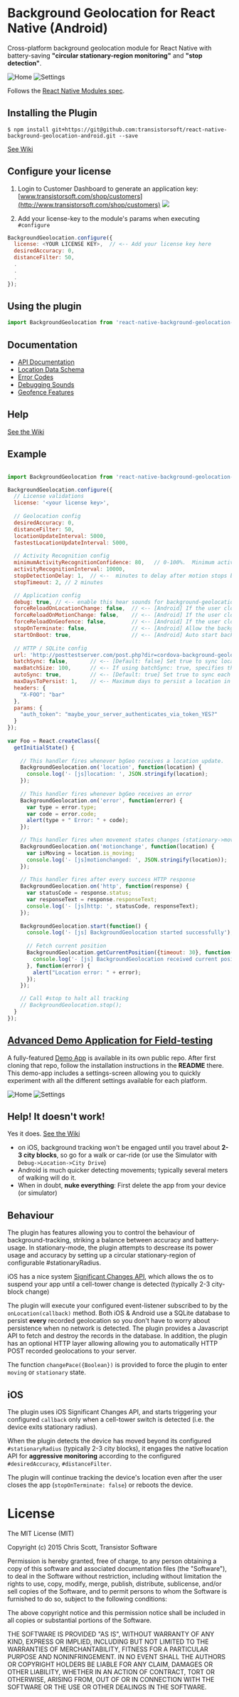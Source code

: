 Background Geolocation for React Native (Android)
==============================

Cross-platform background geolocation module for React Native with battery-saving **"circular stationary-region monitoring"** and **"stop detection"**.

![Home](https://www.dropbox.com/s/4cggjacj68cnvpj/screenshot-iphone5-geofences-framed.png?dl=1)
![Settings](https://www.dropbox.com/s/mmbwgtmipdqcfff/screenshot-iphone5-settings-framed.png?dl=1)

Follows the [React Native Modules spec](https://facebook.github.io/react-native/docs/native-modules-ios.html#content).

## Installing the Plugin

```
$ npm install git+https://git@github.com:transistorsoft/react-native-background-geolocation-android.git --save

```

[See Wiki](../..//wiki/Installation)


## Configure your license

1. Login to Customer Dashboard to generate an application key:
[www.transistorsoft.com/shop/customers](http://www.transistorsoft.com/shop/customers)
![](https://gallery.mailchimp.com/e932ea68a1cb31b9ce2608656/images/b2696718-a77e-4f50-96a8-0b61d8019bac.png)

2. Add your license-key to the module's params when executing `#configure`
```Javascript
BackgroundGeolocation.configure({
  license: <YOUR LICENSE KEY>,  // <-- Add your license key here
  desiredAccuracy: 0,
  distanceFilter: 50,
  .
  .
  .
});
```

## Using the plugin ##

```Javascript
import BackgroundGeolocation from 'react-native-background-geolocation-android';
```

## Documentation
- [API Documentation](docs)
- [Location Data Schema](../../wiki/Location-Data-Schema)
- [Error Codes](../../wiki/Error-Codes)
- [Debugging Sounds](../../wiki/Debug-Sounds)
- [Geofence Features](../../wiki/Geofence-Features)
  
## Help

[See the Wiki](../..//wiki)

## Example

```Javascript

import BackgroundGeolocation from 'react-native-background-geolocation-android';

BackgroundGeolocation.configure({
  // License validations
  license: '<your license key>',
  
  // Geolocation config
  desiredAccuracy: 0,
  distanceFilter: 50,
  locationUpdateInterval: 5000,
  fastestLocationUpdateInterval: 5000,
  
  // Activity Recognition config
  minimumActivityRecognitionConfidence: 80,   // 0-100%.  Minimum activity-confidence for a state-change 
  activityRecognitionInterval: 10000,
  stopDetectionDelay: 1,  // <--  minutes to delay after motion stops before engaging stop-detection system
  stopTimeout: 2, // 2 minutes

  // Application config
  debug: true, // <-- enable this hear sounds for background-geolocation life-cycle.
  forceReloadOnLocationChange: false,  // <-- [Android] If the user closes the app **while location-tracking is started** , reboot app when a new location is recorded (WARNING: possibly distruptive to user) 
  forceReloadOnMotionChange: false,    // <-- [Android] If the user closes the app **while location-tracking is started** , reboot app when device changes stationary-state (stationary->moving or vice-versa) --WARNING: possibly distruptive to user) 
  forceReloadOnGeofence: false,        // <-- [Android] If the user closes the app **while location-tracking is started** , reboot app when a geofence crossing occurs --WARNING: possibly distruptive to user) 
  stopOnTerminate: false,              // <-- [Android] Allow the background-service to run headless when user closes the app.
  startOnBoot: true,                   // <-- [Android] Auto start background-service in headless mode when device is powered-up.
    
  // HTTP / SQLite config
  url: 'http://posttestserver.com/post.php?dir=cordova-background-geolocation',
  batchSync: false,       // <-- [Default: false] Set true to sync locations to server in a single HTTP request.
  maxBatchSize: 100,      // <-- If using batchSync: true, specifies the max number of records send with each HTTP request.
  autoSync: true,         // <-- [Default: true] Set true to sync each location to server as it arrives.
  maxDaysToPersist: 1,    // <-- Maximum days to persist a location in plugin's SQLite database when HTTP fails
  headers: {
    "X-FOO": "bar"
  },
  params: {
    "auth_token": "maybe_your_server_authenticates_via_token_YES?"
  }
});
    
var Foo = React.createClass({
  getInitialState() {
    
    // This handler fires whenever bgGeo receives a location update.
    BackgroundGeolocation.on('location', function(location) {
      console.log('- [js]location: ', JSON.stringify(location);
    });
    
    // This handler fires whenever bgGeo receives an error
    BackgroundGeolocation.on('error', function(error) {
      var type = error.type;
      var code = error.code;
      alert(type + " Error: " + code);
    });

    // This handler fires when movement states changes (stationary->moving; moving->stationary)
    BackgroundGeolocation.on('motionchange', function(location) {
      var isMoving = location.is_moving;
      console.log('- [js]motionchanged: ', JSON.stringify(location));
    });
    
    // This handler fires after every success HTTP response
    BackgroundGeolocation.on('http', function(response) {
      var statusCode = response.status;
      var responseText = response.responseText;
      console.log('- [js]http: ', statusCode, responseText);
    });
    
    BackgroundGeolocation.start(function() {
      console.log('- [js] BackgroundGeolocation started successfully');
      
      // Fetch current position
      BackgroundGeolocation.getCurrentPosition({timeout: 30}, function(location) {
        console.log('- [js] BackgroundGeolocation received current position: ', JSON.stringify(location));
      }, function(error) {
        alert("Location error: " + error);
      });
    });

    // Call #stop to halt all tracking
    // BackgroundGeolocation.stop();
  }
});

```

## [Advanced Demo Application for Field-testing](https://github.com/transistorsoft/rn-background-geolocation-demo)

A fully-featured [Demo App](https://github.com/transistorsoft/rn-background-geolocation-demo) is available in its own public repo.  After first cloning that repo, follow the installation instructions in the **README** there.  This demo-app includes a settings-screen allowing you to quickly experiment with all the different settings available for each platform.

![Home](https://www.dropbox.com/s/4cggjacj68cnvpj/screenshot-iphone5-geofences-framed.png?dl=1)
![Settings](https://www.dropbox.com/s/mmbwgtmipdqcfff/screenshot-iphone5-settings-framed.png?dl=1)

## Help!  It doesn't work!

Yes it does.  [See the Wiki](https://github.com/transistorsoft/react-native-background-geolocation/wiki)

- on iOS, background tracking won't be engaged until you travel about **2-3 city blocks**, so go for a walk or car-ride (or use the Simulator with ```Debug->Location->City Drive```)
- Android is much quicker detecting movements; typically several meters of walking will do it.
- When in doubt, **nuke everything**:  First delete the app from your device (or simulator)

## Behaviour

The plugin has features allowing you to control the behaviour of background-tracking, striking a balance between accuracy and battery-usage.  In stationary-mode, the plugin attempts to descrease its power usage and accuracy by setting up a circular stationary-region of configurable #stationaryRadius.  

iOS has a nice system  [Significant Changes API](https://developer.apple.com/library/ios/documentation/CoreLocation/Reference/CLLocationManager_Class/CLLocationManager/CLLocationManager.html#//apple_ref/occ/instm/CLLocationManager/startMonitoringSignificantLocationChanges), which allows the os to suspend your app until a cell-tower change is detected (typically 2-3 city-block change) 

The plugin will execute your configured event-listener subscribed to by the `onLocation(callback)` method.  Both iOS & Android use a SQLite database to persist **every** recorded geolocation so you don't have to worry about persistence when no network is detected.  The plugin provides a Javascript API to fetch and destroy the records in the database.  In addition, the plugin has an optional HTTP layer allowing allowing you to automatically HTTP POST recorded geolocations to your server.

The function `changePace({Boolean})` is provided to force the plugin to enter `moving` or `stationary` state.

## iOS

The plugin uses iOS Significant Changes API, and starts triggering your configured `callback` only when a cell-tower switch is detected (i.e. the device exits stationary radius). 

When the plugin detects the device has moved beyond its configured `#stationaryRadius` (typically 2-3 city blocks), it engages the native location API for **aggressive monitoring** according to the configured `#desiredAccuracy`, `#distanceFilter`.

The plugin will continue tracking the device's location even after the user closes the app (`stopOnTerminate: false`) or reboots the device.

# License

The MIT License (MIT)

Copyright (c) 2015 Chris Scott, Transistor Software

Permission is hereby granted, free of charge, to any person obtaining a copy
of this software and associated documentation files (the "Software"), to deal
in the Software without restriction, including without limitation the rights
to use, copy, modify, merge, publish, distribute, sublicense, and/or sell
copies of the Software, and to permit persons to whom the Software is
furnished to do so, subject to the following conditions:

The above copyright notice and this permission notice shall be included in all
copies or substantial portions of the Software.

THE SOFTWARE IS PROVIDED "AS IS", WITHOUT WARRANTY OF ANY KIND, EXPRESS OR
IMPLIED, INCLUDING BUT NOT LIMITED TO THE WARRANTIES OF MERCHANTABILITY,
FITNESS FOR A PARTICULAR PURPOSE AND NONINFRINGEMENT. IN NO EVENT SHALL THE
AUTHORS OR COPYRIGHT HOLDERS BE LIABLE FOR ANY CLAIM, DAMAGES OR OTHER
LIABILITY, WHETHER IN AN ACTION OF CONTRACT, TORT OR OTHERWISE, ARISING FROM,
OUT OF OR IN CONNECTION WITH THE SOFTWARE OR THE USE OR OTHER DEALINGS IN THE
SOFTWARE.


